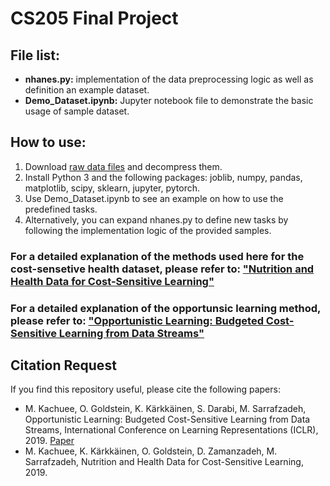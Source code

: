# CS205 Final Project


## File list:
- **nhanes.py:** implementation of the data preprocessing logic as well as definition an example dataset.
- **Demo_Dataset.ipynb:** Jupyter notebook file to demonstrate the basic usage of sample dataset.

## How to use:
1) Download [raw data files](https://drive.google.com/file/d/1hFp7O747408D8t5442f0Sjit7wXKXI1z/view?usp=sharing) and decompress them.
2) Install Python 3 and the following packages: joblib, numpy, pandas, matplotlib, scipy, sklearn, jupyter, pytorch.
3) Use Demo_Dataset.ipynb to see an example on how to use the predefined tasks.
4) Alternatively, you can expand nhanes.py to define new tasks by following the implementation logic of the provided samples.


### For a detailed explanation of the methods used here for the cost-sensetive health dataset, please refer to: ["Nutrition and Health Data for Cost-Sensitive Learning"](https://arxiv.org/abs/1902.07102)

### For a detailed explanation of the opportunsic learning method, please refer to: ["Opportunistic Learning: Budgeted Cost-Sensitive Learning from Data Streams"](https://openreview.net/forum?id=S1eOHo09KX)

## Citation Request
If you find this repository useful, please cite the following papers:

* M. Kachuee, O. Goldstein, K. Kärkkäinen, S. Darabi, M. Sarrafzadeh, Opportunistic Learning: Budgeted Cost-Sensitive Learning from Data Streams, International Conference on Learning Representations (ICLR), 2019. [Paper](https://openreview.net/forum?id=S1eOHo09KX)
* M. Kachuee, K. Kärkkäinen, O. Goldstein, D. Zamanzadeh, M. Sarrafzadeh, Nutrition and Health Data for Cost-Sensitive Learning, 2019. 
